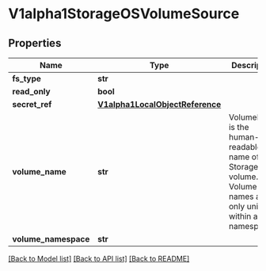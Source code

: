 # V1alpha1StorageOSVolumeSource

## Properties
Name | Type | Description | Notes
------------ | ------------- | ------------- | -------------
**fs_type** | **str** |  | [optional] 
**read_only** | **bool** |  | [optional] 
**secret_ref** | [**V1alpha1LocalObjectReference**](V1alpha1LocalObjectReference.md) |  | [optional] 
**volume_name** | **str** | VolumeName is the human-readable name of the StorageOS volume.  Volume names are only unique within a namespace. | [optional] 
**volume_namespace** | **str** |  | [optional] 

[[Back to Model list]](../README.md#documentation-for-models) [[Back to API list]](../README.md#documentation-for-api-endpoints) [[Back to README]](../README.md)


